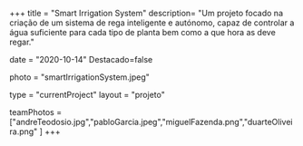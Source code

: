 +++
title = "Smart Irrigation System"
description= "Um projeto focado na criação de um sistema de rega inteligente e autónomo, capaz de controlar a água suficiente para cada tipo de planta bem como a que hora as deve regar." 

date = "2020-10-14" 
Destacado=false 

photo = "smartIrrigationSystem.jpeg" 

type = "currentProject" 
layout = "projeto" 

teamPhotos = ["andreTeodosio.jpg","pabloGarcia.jpeg","miguelFazenda.png","duarteOliveira.png" ] 
+++
